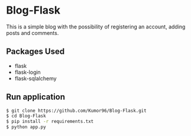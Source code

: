 # Blog-Flask

This is a simple blog with the possibility of registering an account, adding posts and comments.

## Packages Used

* flask
* flask-login
* flask-sqlalchemy


## Run application

```bash
$ git clone https://github.com/Kumor96/Blog-Flask.git
$ cd Blog-Flask
$ pip install -r requirements.txt
$ python app.py
```
